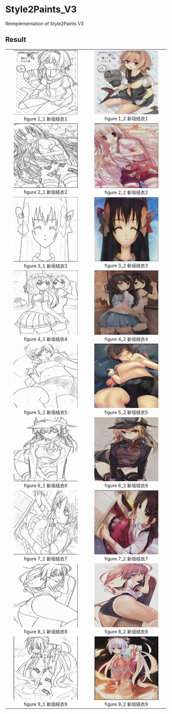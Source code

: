 # Style2Paints_V3
Reimplementation of Style2Paints V3

## Result

<table>
    <tr>
        <td ><center><img src="./example/1_sketch.png" width="200px">figure 1_1  新垣结衣1 </center></td>
        <td ><center><img src="./example/1_color.png" width="200px">figure 1_2  新垣结衣1 </center></td>
    </tr>
    <tr>
    	<td ><center><img src="./example/2_sketch.png" width="200px">figure 2_1  新垣结衣2 </center></td>
    	<td ><center><img src="./example/2_color.png" width="200px">figure 2_2  新垣结衣2 </center></td>
	</tr>
    <tr>
    	<td ><center><img src="./example/3_sketch.png" width="200px">figure 3_1  新垣结衣3 </center></td>
    	<td ><center><img src="./example/3_color.png" width="200px">figure 3_2  新垣结衣3 </center></td>
	</tr>
    <tr>
    	<td ><center><img src="./example/4_sketch.png" width="200px">figure 4_1  新垣结衣4 </center></td>
    	<td ><center><img src="./example/4_color.png" width="200px">figure 4_2  新垣结衣4 </center></td>
	</tr>
    <tr>
    	<td ><center><img src="./example/5_sketch.png" width="200px">figure 5_1  新垣结衣5 </center></td>
    	<td ><center><img src="./example/5_color.png" width="200px">figure 5_2  新垣结衣5 </center></td>
	</tr>
    <tr>
    	<td ><center><img src="./example/6_sketch.png" width="200px">figure 6_1  新垣结衣6 </center></td>
    	<td ><center><img src="./example/6_color.png" width="200px">figure 6_2  新垣结衣6 </center></td>
	</tr>
    <tr>
    	<td ><center><img src="./example/7_sketch.png" width="200px">figure 7_1  新垣结衣7 </center></td>
    	<td ><center><img src="./example/7_color.png" width="200px">figure 7_2  新垣结衣7 </center></td>
	</tr>
    <tr>
    	<td ><center><img src="./example/8_sketch.png" width="200px">figure 8_1  新垣结衣8 </center></td>
    	<td ><center><img src="./example/8_color.png" width="200px">figure 8_2  新垣结衣8 </center></td>
	</tr>
    <tr>
    	<td ><center><img src="./example/9_sketch.png" width="200px">figure 9_1  新垣结衣9 </center></td>
    	<td ><center><img src="./example/9_color.png" width="200px">figure 9_2  新垣结衣9 </center></td>
	</tr>
</table>



